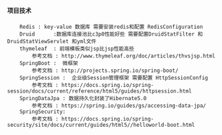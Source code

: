 ### 
#### 项目技术
        Redis : key-value 数据库 需要安装redis和配置 RedisConfiguration    
        Druid      :数据库连接池比c3p0性能好些 需要配置DruidStatFilter 和 DruidStatViewServlet 和yml文件
        thymeleaf  : 前端模板类似jsp比jsp性能高些
            参考文档 : http://www.thymeleaf.org/doc/articles/thvsjsp.html
        SpringBoot :  微框架   
            参考文档 : http://projects.spring.io/spring-boot/
        SpringSession :  企业级Session管理框架 需要配置 HttpSessionConfig
            参考文档 : https://docs.spring.io/spring-session/docs/current/reference/html5/guides/httpsession.html
        SpringDataJpa : 数据持久化封装了Hibernate5.0 
            参考文档 : https://spring.io/guides/gs/accessing-data-jpa/
        SpringSecurity:  
            参考文档 : https://docs.spring.io/spring-security/site/docs/current/guides/html5//helloworld-boot.html